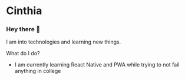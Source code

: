 # Cinthia

### Hey there 👋

I am into technologies and learning new things.

What do I do?
- I am currently learning React Native and PWA while trying to not fail anything in college

<!--
**CinthiaNagahama/CinthiaNagahama** is a ✨ _special_ ✨ repository because its `README.md` (this file) appears on your GitHub profile.

Here are some ideas to get you started:

- 🔭 I’m currently working on ...
- 🌱 I’m currently learning ...
- 👯 I’m looking to collaborate on ...
- 🤔 I’m looking for help with ...
- 💬 Ask me about ...
- 📫 How to reach me: ...
- 😄 Pronouns: ...
- ⚡ Fun fact: ...
-->

